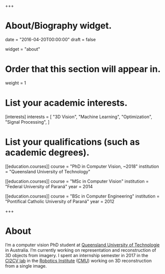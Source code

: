 +++
# About/Biography widget.

date = "2016-04-20T00:00:00"
draft = false

widget = "about"

# Order that this section will appear in.
weight = 1

# List your academic interests.
[interests]
  interests = [
    "3D Vision",
    "Machine Learning",
    "Optimization",
    "Signal Processing",
  ]

# List your qualifications (such as academic degrees).
[[education.courses]]
  course = "PhD in Computer Vision, ~2018"
  institution = "Queensland University of Technology"

[[education.courses]]
  course = "MSc in Computer Vision"
  institution = "Federal University of Paraná"
  year = 2014

[[education.courses]]
  course = "BSc in Computer Engineering"
  institution = "Pontifical Catholic University of Paraná"
  year = 2012

+++

# About
I’m a computer vision PhD student at [Queensland University of Technologie](https://www.qut.edu.au/) in Australia. I’m currently working on representation and reconstruction of 3D objects from imagery. I spent an internship semester in 2017 in the [CI2CV lab](http://ci2cv.net/) in the [Robotics Institute](http://ri.cmu.edu/) ([CMU](http://www.cmu.edu/)) working on 3D reconstruction from a single image.
